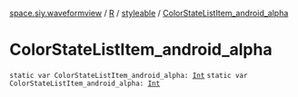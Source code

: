 [space.siy.waveformview](../../index.md) / [R](../index.md) / [styleable](index.md) / [ColorStateListItem_android_alpha](./-color-state-list-item_android_alpha.md)

# ColorStateListItem_android_alpha

`static var ColorStateListItem_android_alpha: `[`Int`](https://kotlinlang.org/api/latest/jvm/stdlib/kotlin/-int/index.html)
`static var ColorStateListItem_android_alpha: `[`Int`](https://kotlinlang.org/api/latest/jvm/stdlib/kotlin/-int/index.html)